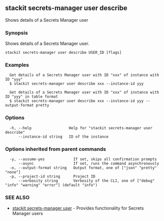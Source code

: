## stackit secrets-manager user describe

Shows details of a Secrets Manager user

### Synopsis

Shows details of a Secrets Manager user.

```
stackit secrets-manager user describe USER_ID [flags]
```

### Examples

```
  Get details of a Secrets Manager user with ID "xxx" of instance with ID "yyy"
  $ stackit secrets-manager user describe xxx --instance-id yyy

  Get details of a Secrets Manager user with ID "xxx" of instance with ID "yyy" in table format
  $ stackit secrets-manager user describe xxx --instance-id yyy --output-format pretty
```

### Options

```
  -h, --help                 Help for "stackit secrets-manager user describe"
      --instance-id string   ID of the instance
```

### Options inherited from parent commands

```
  -y, --assume-yes             If set, skips all confirmation prompts
      --async                  If set, runs the command asynchronously
  -o, --output-format string   Output format, one of ["json" "pretty" "none"]
  -p, --project-id string      Project ID
      --verbosity string       Verbosity of the CLI, one of ["debug" "info" "warning" "error"] (default "info")
```

### SEE ALSO

* [stackit secrets-manager user](./stackit_secrets-manager_user.md)	 - Provides functionality for Secrets Manager users

